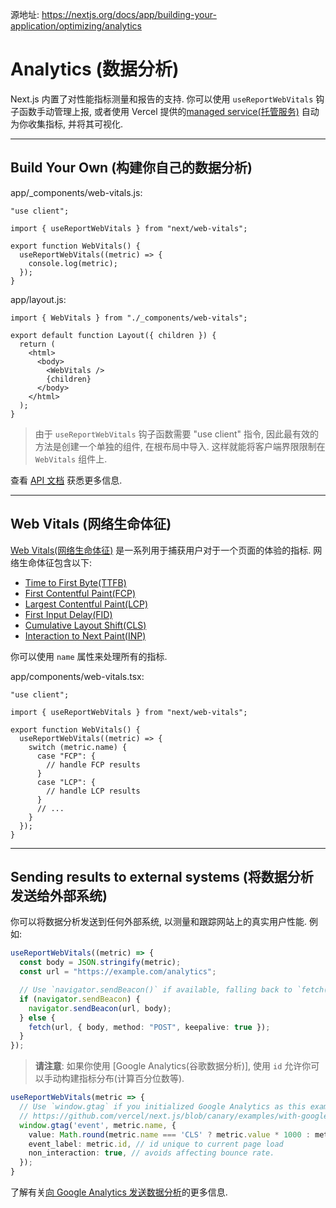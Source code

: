 源地址: https://nextjs.org/docs/app/building-your-application/optimizing/analytics

# Analytics (数据分析)

Next.js 内置了对性能指标测量和报告的支持. 你可以使用 `useReportWebVitals` 钩子函数手动管理上报, 或者使用 Vercel 提供的[managed service(托管服务)](https://vercel.com/analytics?utm_source=next-site&utm_medium=docs&utm_campaign=next-website) 自动为你收集指标, 并将其可视化.

---

## Build Your Own (构建你自己的数据分析)

app/\_components/web-vitals.js:

```tsx
"use client";

import { useReportWebVitals } from "next/web-vitals";

export function WebVitals() {
  useReportWebVitals((metric) => {
    console.log(metric);
  });
}
```

app/layout.js:

```tsx
import { WebVitals } from "./_components/web-vitals";

export default function Layout({ children }) {
  return (
    <html>
      <body>
        <WebVitals />
        {children}
      </body>
    </html>
  );
}
```

> 由于 `useReportWebVitals` 钩子函数需要 "use client" 指令, 因此最有效的方法是创建一个单独的组件, 在根布局中导入. 这样就能将客户端界限限制在 `WebVitals` 组件上.

查看 [API 文档](https://nextjs.org/docs/app/api-reference/functions/use-report-web-vitals) 获悉更多信息.

---

## Web Vitals (网络生命体征)

[Web Vitals(网络生命体征)](https://web.dev/vitals/) 是一系列用于捕获用户对于一个页面的体验的指标. 网络生命体征包含以下:

- [Time to First Byte(TTFB)](https://developer.mozilla.org/docs/Glossary/Time_to_first_byte)
- [First Contentful Paint(FCP)](https://developer.mozilla.org/docs/Glossary/First_contentful_paint)
- [Largest Contentful Paint(LCP)](https://web.dev/lcp/)
- [First Input Delay(FID)](https://web.dev/fid/)
- [Cumulative Layout Shift(CLS)](https://web.dev/cls/)
- [Interaction to Next Paint(INP)](https://web.dev/inp/)

你可以使用 `name` 属性来处理所有的指标.

app/components/web-vitals.tsx:

```tsx
"use client";

import { useReportWebVitals } from "next/web-vitals";

export function WebVitals() {
  useReportWebVitals((metric) => {
    switch (metric.name) {
      case "FCP": {
        // handle FCP results
      }
      case "LCP": {
        // handle LCP results
      }
      // ...
    }
  });
}
```

---

## Sending results to external systems (将数据分析发送给外部系统)

你可以将数据分析发送到任何外部系统, 以测量和跟踪网站上的真实用户性能. 例如:

```ts
useReportWebVitals((metric) => {
  const body = JSON.stringify(metric);
  const url = "https://example.com/analytics";

  // Use `navigator.sendBeacon()` if available, falling back to `fetch()`.
  if (navigator.sendBeacon) {
    navigator.sendBeacon(url, body);
  } else {
    fetch(url, { body, method: "POST", keepalive: true });
  }
});
```

> **请注意**: 如果你使用 [Google Analytics(谷歌数据分析)], 使用 `id` 允许你可以手动构建指标分布(计算百分位数等).

```ts
useReportWebVitals(metric => {
  // Use `window.gtag` if you initialized Google Analytics as this example:
  // https://github.com/vercel/next.js/blob/canary/examples/with-google-analytics/pages/_app.js
  window.gtag('event', metric.name, {
    value: Math.round(metric.name === 'CLS' ? metric.value * 1000 : metric.value), // values must be integers
    event_label: metric.id, // id unique to current page load
    non_interaction: true, // avoids affecting bounce rate.
  });
}
```

了解有关[向 Google Analytics 发送数据分析](https://github.com/GoogleChrome/web-vitals#send-the-results-to-google-analytics)的更多信息.
